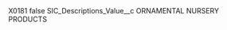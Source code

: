 <?xml version="1.0" encoding="UTF-8"?>
<CustomMetadata xmlns="http://soap.sforce.com/2006/04/metadata" xmlns:xsi="http://www.w3.org/2001/XMLSchema-instance" xmlns:xsd="http://www.w3.org/2001/XMLSchema">
    <label>X0181</label>
    <protected>false</protected>
    <values>
        <field>SIC_Descriptions_Value__c</field>
        <value xsi:type="xsd:string">ORNAMENTAL NURSERY PRODUCTS</value>
    </values>
</CustomMetadata>
